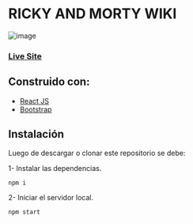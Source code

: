 # RICKY AND MORTY  WIKI

![image](https://i.ibb.co/tMjTzYD/Dise-o-sin-t-tulo-1.jpg)

### [Live Site](https://serene-wilson-f83f3e.netlify.app/)


## Construido con:

* [React JS](https://es.reactjs.org) 
* [Bootstrap ](https://getbootstrap.com/docs/5.1/getting-started/introduction/) 


## Instalación 
Luego de descargar o clonar este repositorio se debe:

1- Instalar las dependencias.

```
npm i 
```
2- Iniciar el servidor local.
```
npm start
```



